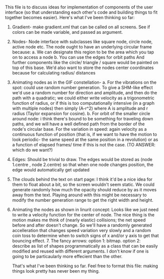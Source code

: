 This file is to discuss ideas for implementation of components of the user interface (so that understanding each other's code and building things to fit together becomes easier).
Here's what I've been thinking so far:
1. Gradient- make gradient.xml that can be called on all screens. See if colors can be made variable, and passed as argument.
2. Nodes- Node interface with subclasses like square node, circle node, active node etc. The node ought to have an underlying circular frame because:
  a. We can designate this region to be the area which you tap on to access a node
  b. You can use the edges for orbit paths
  And further components like  the circle/ triangle / square would be painted on top of this base.
  We'd also want to store the nodes center coordinates because for calculating radius/ distances 
3. Animating nodes as in the GIF constellation- 
  a. For the vibrations on the spot: could use random number generation. To give a SHM-like effect we'd use a random number for direction and amplitude, and then do the path with a quadratic; we could either write velocity as a trigonometric function of radius, or if this is too computationally intensive (in a graph with multiple nodes) then simply (A-r^2) where A is amplitude and r radius (Taylor expansion for cosine).
  b. For orbit of the smaller circle around node: i think there's bound to be something for traveling down paths, and we will have a well defined path from the border of the node's circular base. For the variation in speed: again velocity as a continuous function of position (that is, if we want to have the motion to look periodic- the same speed at the same position in a revolution) or as a function of elapsed frames/ time if this is not the case. (TO ANSWER: which do we want?)
4. Edges: Should be trivial to draw. The edges would be stored as (node 1.centre , node 2.centre) so that when one node changes position, the edge would automatically get updated
5. The clouds behind the text on start page: I think it'd be a nice idea for them to float about a bit, so the screen wouldn't seem static.
	We could generate randomly how much the opacity should reduce by as it moves away from the text. Playing around with this might be necessary to modify the number generation range to get the right width and height.
6. Animating the nodes as shown in linurit concept:
    Looks like we just need to write a velocity function for the center of node. The nice thing is the motion makes me think of (nearly elastic) collisions; the net speed before and after doesn't change. So we'll have a randomly generated accelleration that changes speed variation very slowly and a random coin toss to determine when to switch signs of x and/or y axis to get that bouncing effect.
    7. The fancy arrows: option 1: bitmap. option 2: describe as list of shapes programmatically as a class that can be easily modified and reused with different arguments. I don't know if one is going to be particaularly more effecient than the other.
    
    That's what I've been thinking so far. Feel free to format this file: making things look pretty has never been my thing.